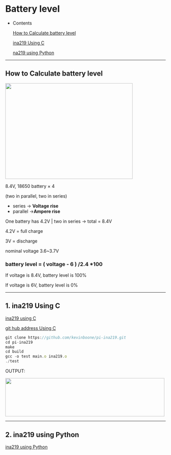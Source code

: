 # Battery level

- Contents
    
    [How to Calculate battery level](#how-to-calculate-battery-level)
    
    [ina219 Using C](#1-ina219-using-c)
    
    [na219 using Python](#2-ina219-using-python)

- - -

## How to Calculate battery level

<img src="https://user-images.githubusercontent.com/81483791/194762686-8d460809-6a58-4587-b921-dea96e5f7d65.png"  width="400" height="300"/>       

8.4V, 18650 battery × 4

(two in parallel, two in series)

- series → **Voltage rise**
- parallel →**Ampere rise**

One battery has 4.2V | two in series -> total = 8.4V

4.2V = full charge

3V = discharge

nominal voltage 3.6~3.7V

### battery level = ( voltage - 6 ) /2.4 *100

If voltage is 8.4V, battery level is 100% 

If voltage is 6V, battery level is 0% 
- - -

## 1. ina219 Using C

[ina219 using C](https://kevinboone.me/pi-ina219.html?i=1) 

[git hub address Using C](https://github.com/kevinboone/pi-ina219)

```jsx
git clone https://github.com/kevinboone/pi-ina219.git
cd pi-ina219
make
cd build
gcc -o test main.o ina219.o
./test
```

OUTPUT:

<img src="https://user-images.githubusercontent.com/81483791/198119436-f2e6cc87-d877-4cdd-a20c-01345ecbea8a.png"  width="500" height="120"/>    

- - -   

## 2. ina219 using Python

[ina219 using Python](https://pypi.org/project/pi-ina219/)